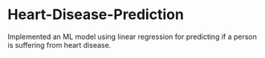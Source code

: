 # Heart-Disease-Prediction
Implemented an ML model using linear regression for predicting if a person is suffering from heart disease.

